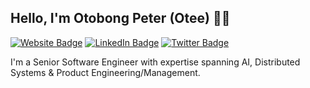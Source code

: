 ## Hello, I'm Otobong Peter (Otee) 👋🏽

[![Website Badge](https://img.shields.io/badge/Website-otobongfp.com-blue?style=flat-square&logo=firefox-browser)](https://otobongfp.com)
[![LinkedIn Badge](https://img.shields.io/badge/LinkedIn-Otobong-blue?style=flat-square&logo=linkedin)](https://www.linkedin.com/in/otobongfp/)
[![Twitter Badge](https://img.shields.io/twitter/follow/OtobongFP)](https://twitter.com/OtobongFP)


I'm a Senior Software Engineer with expertise spanning AI, Distributed Systems & Product Engineering/Management.

<!-- ## 🎯 Goal

- To understand how things work deeply across complex systems.
- Build large systems end-to-end from the client, apis, infrastructure, all with a security-first approach.

## 💬 Details

- Name: Otobong
- 🙂 He/Him/Male/Man
- ✉️ Email: hello@otobongfp.com
- ⚡️ Fun fact: A jiffy is an actual unit of time. It's 1/100th of a second.

---

## 🌡️ Experience

<!-- | Company            |             Role             | Employment Type |       Duration       |
| :----------------- | :--------------------------: | :-------------: | :------------------: |
| Atopet Automations |            Intern            |    Full-Time    | Apr 2019 - Sept 2019 |
| ABCD Technologies  | Product Lead/ Software Engr. |    Full-Time    | Aug 2021 - Mar 2023  |
| Ukemey Inc         |        Software Engr.        |    Contract     | Aug 2023 - Dec 2023  |
| LTO Network        |        Snr. Software Engr.   |    Full-Time    | Apr 2024 - Present   |

---

## ⚙️ I'm currently...

- Building products that address real-world problems.
- Building tools and platforms that enable people/organizations scale their work.

---

## 📕 Articles I have written

- [Medium](https://medium.com/@otobongpeter)

#### Programming Languages

<p align="center">
  <a href="https://skillicons.dev">
    <img src="https://skillicons.dev/icons?i=bash,typescript,js,python,rust,go" />
  </a>
</p>

#### Frameworks/Runtime

<p align="center">
  <a href="https://skillicons.dev">
    <img src="https://skillicons.dev/icons?i=nodejs,react,nest,express,angular" />
  </a>
</p>

#### OS Stack

<p align="center">
  <a href="https://skillicons.dev">
    <img src="https://skillicons.dev/icons?i=linux,ubuntu,debian" />
  </a>
</p>

#### Databases

<p align="center">
  <a href="https://skillicons.dev">
    <img src="https://skillicons.dev/icons?i=mysql,postgres,mongodb,redis" />
  </a>
</p>

#### Cloud/DevOps/

<p align="center"><a href="https://skillicons.dev">
    <img src="https://skillicons.dev/icons?i=aws,git,docker,kubernetes" />
  </a></p>

#### Fav Editor / IDE

<p align="center">
  <a href="https://skillicons.dev">
    <img src="https://skillicons.dev/icons?i=vscode,neovim" />
  </a>
</p> -->
